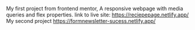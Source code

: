 My first project from frontend mentor, A responsive webpage with media queries and flex properties.
link to live site: https://reciepepage.netlify.app/
My second project
https://formnewsletter-sucess.netlify.app/
